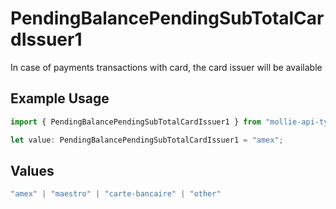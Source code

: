 # PendingBalancePendingSubTotalCardIssuer1

In case of payments transactions with card, the card issuer will be available

## Example Usage

```typescript
import { PendingBalancePendingSubTotalCardIssuer1 } from "mollie-api-typescript/models/operations";

let value: PendingBalancePendingSubTotalCardIssuer1 = "amex";
```

## Values

```typescript
"amex" | "maestro" | "carte-bancaire" | "other"
```